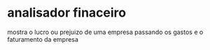 # analisador finaceiro
 mostra o lucro ou prejuizo de uma empresa passando os gastos e o faturamento da empresa
